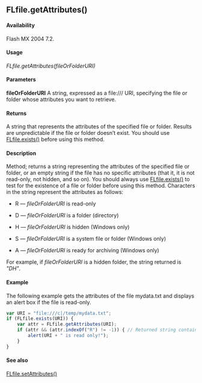 ## FLfile.getAttributes()

#### Availability

Flash MX 2004 7.2.

#### Usage

*FLfile.getAttributes(fileOrFolderURI)*

#### Parameters

**fileOrFolderURI** A string, expressed as a file:/// URI, specifying the file or folder whose attributes you want to retrieve.

#### Returns

A string that represents the attributes of the specified file or folder.
Results are unpredictable if the file or folder doesn’t exist. You should use [FLfile.exists()](../FLfile_object/FLfile2.md) before using this method.

#### Description

Method; returns a string representing the attributes of the specified file or folder, or an empty string if the file has no specific attributes (that it, it is not read-only, not hidden, and so on). You should always use [FLfile.exists()](../FLfile_object/FLfile2.md) to test for the existence of a file or folder before using this method.
Characters in the string represent the attributes as follows:

- R — *fileOrFolderURI* is read-only

- D — *fileOrFolderURI* is a folder (directory)

- H — *fileOrFolderURI* is hidden (Windows only)

- S — *fileOrFolderURI* is a system file or folder (Windows only)

- A — *fileOrFolderURI* is ready for archiving (Windows only)

For example, if *fileOrFolderURI* is a hidden folder, the string returned is *"DH"*.

#### Example

The following example gets the attributes of the file mydata.txt and displays an alert box if the file is read-only.

```javascript
var URI = "file:///c|/temp/mydata.txt"; 
if (FLfile.exists(URI)) {
    var attr = FLfile.getAttributes(URI);
    if (attr && (attr.indexOf("R") != -1)) { // Returned string contains R.
        alert(URI + " is read only!");
    }
}
```

#### See also

[FLfile.setAttributes()](../FLfile_object/FLfile13.md)

